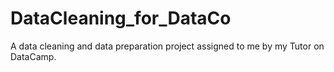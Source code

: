 # DataCleaning_for_DataCo
A data cleaning and data preparation project assigned to me by my Tutor on DataCamp.
